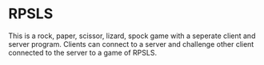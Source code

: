 # RPSLS
This is a rock, paper, scissor, lizard, spock game with a seperate client and server program. Clients can connect to a server and challenge other client connected to the server to a game of RPSLS.
